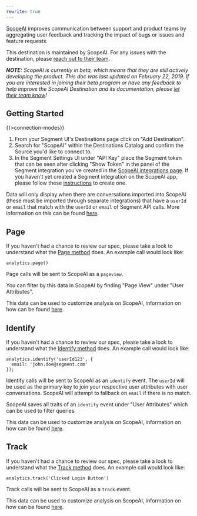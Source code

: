 ```yaml
---
rewrite: true
---
```

[ScopeAI](https://www.getscopeai.com/?utm_source=segmentio&utm_medium=docs&utm_campaign=partners) improves communication between support and product teams by aggregating user feedback and tracking the impact of bugs or issues and feature requests.

This destination is maintained by ScopeAI. For any issues with the destination, please [reach out to their team](mailto:support@getscopeai.com).

_**NOTE:** ScopeAI is currently in beta, which means that they are still actively developing the product. This doc was last updated on February 22, 2019. If you are interested in joining their beta program or have any feedback to help improve the ScopeAI Destination and its documentation, please [let  their team know](mailto:support@getscopeai.com)!_


## Getting Started

{{>connection-modes}} 

1. From your Segment UI's Destinations page click on "Add Destination".
2. Search for "ScopeAI" within the Destinations Catalog and confirm the Source you'd like to connect to.
3. In the Segment Settings UI under "API Key" place the Segment token that can be seen after clicking "Show Token" in the panel of the Segment integration you've  created in the [ScopeAI integrations page](https://www.getscopeai.com/integrations). If you haven't yet created a Segment integration on the ScopeAI app, please follow these [instructions](http://help.getscopeai.com/integrations/integrating-with-segment) to create one.

Data will only display when there are conversations imported into ScopeAI (these must be imported through separate integrations) that have a `userId` or `email` that match with the `userId` or `email` of Segment API calls. More information on this can be found [here](http://help.getscopeai.com/integrations/integrating-with-segment).


## Page

If you haven't had a chance to review our spec, please take a look to understand what the [Page method](https://segment.com/docs/spec/page/) does. An example call would look like:

```
analytics.page()
```

Page calls will be sent to ScopeAI as a `pageview`. 

You can filter by this data in ScopeAI by finding "Page View" under "User Attributes". 

This data can be used to customize analysis on ScopeAI, information on how can be found [here](http://help.getscopeai.com/getting-started/customizing-analysis).


## Identify

If you haven't had a chance to review our spec, please take a look to understand what the [Identify method](https://segment.com/docs/spec/identify/) does. An example call would look like:

```
analytics.identify('userId123', {
  email: 'john.doe@segment.com'
});
```

Identify calls will be sent to ScopeAI as an `identify` event. The `userId` will be used as the primary key to join your respective user attributes with user conversations. ScopeAI will attempt to fallback on `email` if there is no match.

ScopeAI saves all traits of an `identify` event under "User Attributes" which can be used to filter queries.

This data can be used to customize analysis on ScopeAI, information on how can be found [here](http://help.getscopeai.com/getting-started/customizing-analysis).


## Track

If you haven't had a chance to review our spec, please take a look to understand what the [Track method](https://segment.com/docs/spec/track/) does. An example call would look like:

```
analytics.track('Clicked Login Button')
```

Track calls will be sent to ScopeAI as a `track` event.

This data can be used to customize analysis on ScopeAI, information on how can be found [here](http://help.getscopeai.com/getting-started/customizing-analysis).